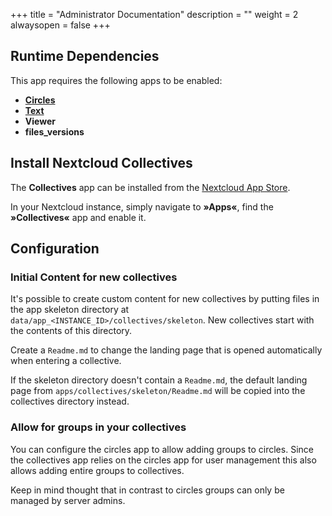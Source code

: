 +++
title = "Administrator Documentation"
description = ""
weight = 2
alwaysopen = false
+++

## Runtime Dependencies

This app requires the following apps to be enabled:

* [**Circles**](https://apps.nextcloud.com/apps/circles)
* [**Text**](https://apps.nextcloud.com/apps/text)
* **Viewer**
* **files_versions**

## Install Nextcloud Collectives

The **Collectives** app can be installed from the [Nextcloud App Store](https://apps.nextcloud.com/apps/collectives).

In your Nextcloud instance, simply navigate to **»Apps«**, find the
**»Collectives«** app and enable it.

## Configuration

### Initial Content for new collectives

It's possible to create custom content for new collectives by putting files
in the app skeleton directory at `data/app_<INSTANCE_ID>/collectives/skeleton`.
New collectives start with the contents of this directory.

Create a `Readme.md` to change the landing page that is opened automatically
when entering a collective.

If the skeleton directory doesn't contain a `Readme.md`, the default landing
page from `apps/collectives/skeleton/Readme.md` will be copied into the
collectives directory instead.

### Allow for groups in your collectives

You can configure the circles app to allow adding groups to circles.
Since the collectives app relies on the circles app for user management
this also allows adding entire groups to collectives.

Keep in mind thought that in contrast to circles
groups can only be managed by server admins.
